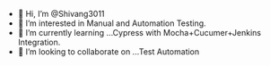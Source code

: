- 👋 Hi, I’m @Shivang3011
- 👀 I’m interested in Manual and Automation Testing.
- 🌱 I’m currently learning ...Cypress with Mocha+Cucumer+Jenkins Integration.
- 💞️ I’m looking to collaborate on ...Test Automation


<!---
Shivang3011/Shivang3011 is a ✨ special ✨ repository because its `README.md` (this file) appears on your GitHub profile.
You can click the Preview link to take a look at your changes.
--->
